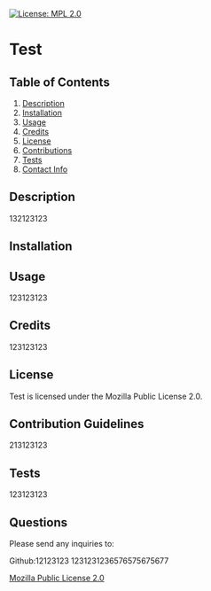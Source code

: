 [![License: MPL 2.0](https://img.shields.io/badge/License-MPL%202.0-brightgreen.svg)](https://opensource.org/licenses/MPL-2.0)

# Test

## Table of Contents
1. [Description](#description)
2. [Installation](#installation)
3. [Usage](#usage)
4. [Credits](#credits)
5. [License](#license)
6. [Contributions](#contributions)
7. [Tests](#tests)
8. [Contact Info](#contact)

  
## Description <a name="description"><a/>

132123123

## Installation <a name="installation"><a/>



## Usage <a name="usage"><a/>

123123123

## Credits <a name="credits"><a/>

123123123

## License <a name="license"><a/>

Test is licensed under the Mozilla Public License 2.0.

## Contribution Guidelines <a name="contributions"><a/>

213123123

## Tests <a name="tests"><a/>

123123123

## Questions <a name="contact"><a/>

Please send any inquiries to:

Github:12123123
1231231236576575675677
    
[Mozilla Public License 2.0](https://choosealicense.com/licenses/mpl-2.0/)
